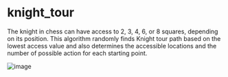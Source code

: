 # knight_tour

The knight in chess can have access to 2, 3, 4, 6, or 8 squares, depending on its position.
This algorithm randomly finds Knight tour path based on the lowest access value and also determines the accessible locations and the number of possible action for each starting point.

![image](https://github.com/user-attachments/assets/a5e5ba51-c299-4a30-b097-644fcd922103)

